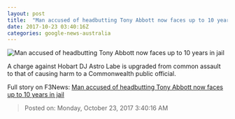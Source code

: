 ```yaml
---
layout: post
title:  "Man accused of headbutting Tony Abbott now faces up to 10 years in jail"
date: 2017-10-23 03:40:16Z
categories: google-news-australia
---
```


![Man accused of headbutting Tony Abbott now faces up to 10 years in jail](http://www.abc.net.au/news/image/9076980-1x1-700x700.jpg)

A charge against Hobart DJ Astro Labe is upgraded from common assault to that of causing harm to a Commonwealth public official.


Full story on F3News: [Man accused of headbutting Tony Abbott now faces up to 10 years in jail](http://www.f3nws.com/n/frughD)

> Posted on: Monday, October 23, 2017 3:40:16 AM
